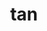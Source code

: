 ---
category: 3-letters
denotation: null
name: tan
reference_link: https://www.etymonline.com/word/tan
root_language: null
root_name: null
title: tan
type: free
word_sums:
- respelling: tan
  sum: 'Tan + '
---